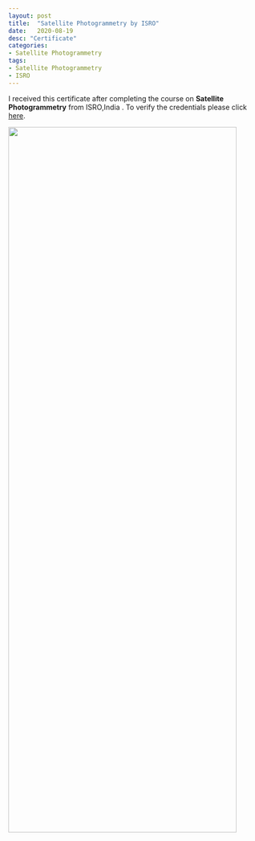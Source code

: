 ```yaml
---
layout: post
title:  "Satellite Photogrammetry by ISRO"
date:   2020-08-19
desc: "Certificate"
categories:
- Satellite Photogrammetry
tags:
- Satellite Photogrammetry
- ISRO
---
```

I received this certificate after completing the course on **Satellite Photogrammetry** from ISRO,India .
To verify the credentials please click [here](https://certificate.iirs.gov.in/checkstatus.php?uid=616aa6239b5982a7195b6082a8b4a9bb&enm=2020610151135).
&nbsp;

<img class="center" src="{{ site.img_path }}/Isro-1.png" width="95%" height="60%"  >


